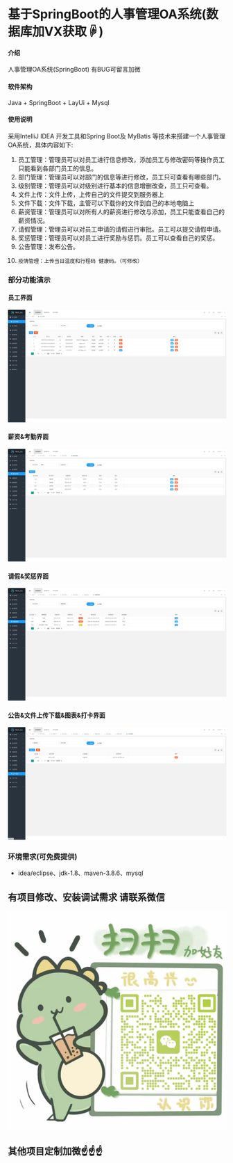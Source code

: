 # 基于SpringBoot的人事管理OA系统(数据库加VX获取☟)

#### 介绍
人事管理OA系统(SpringBoot)
有BUG可留言加微

#### 软件架构
Java + SpringBoot + LayUi + Mysql

#### 使用说明

采用IntelliJ IDEA 开发工具和Spring Boot及 MyBatis 等技术来搭建一个人事管理OA系统，具体内容如下:
1.	员工管理：管理员可以对员工进行信息修改，添加员工与修改密码等操作员工只能看到各部门员工的信息。
2.	部门管理：管理员可以对部门的信息等进行修改，员工只可查看有哪些部门。
3.	级别管理：管理员可以对级别进行基本的信息增删改查，员工只可查看。
4.	文件上传：文件上传，上传自己的文件提交到服务器上
5.	文件下载：文件下载，主管可以下载你的文件到自己的本地电脑上
6.	薪资管理：管理员可以对所有人的薪资进行修改与添加，员工只能查看自己的薪资情况。
7.	请假管理：管理员可以对员工申请的请假进行审批。员工可以提交请假申请。
8.	奖惩管理：管理员可以对员工进行奖励与惩罚。员工可以查看自己的奖惩。
9.	公告管理：发布公告。
10.     疫情管理：上传当日温度和行程码 健康码。（可修改）

### 部分功能演示
#### 员工界面
![输入图片说明](photo/b.gif)

#### 薪资&考勤界面
![输入图片说明](photo/d.gif)

#### 请假&奖惩界面
![输入图片说明](photo/e.gif)

#### 公告&文件上传下载&图表&打卡界面
![输入图片说明](photo/f.gif)


### 环境需求(可免费提供)
- idea/eclipse、jdk-1.8、maven-3.8.6、mysql

## 有项目修改、安装调试需求 请联系微信
![输入图片说明](photo/0-WeChat.png)

## 其他项目定制加微☝☝☝




